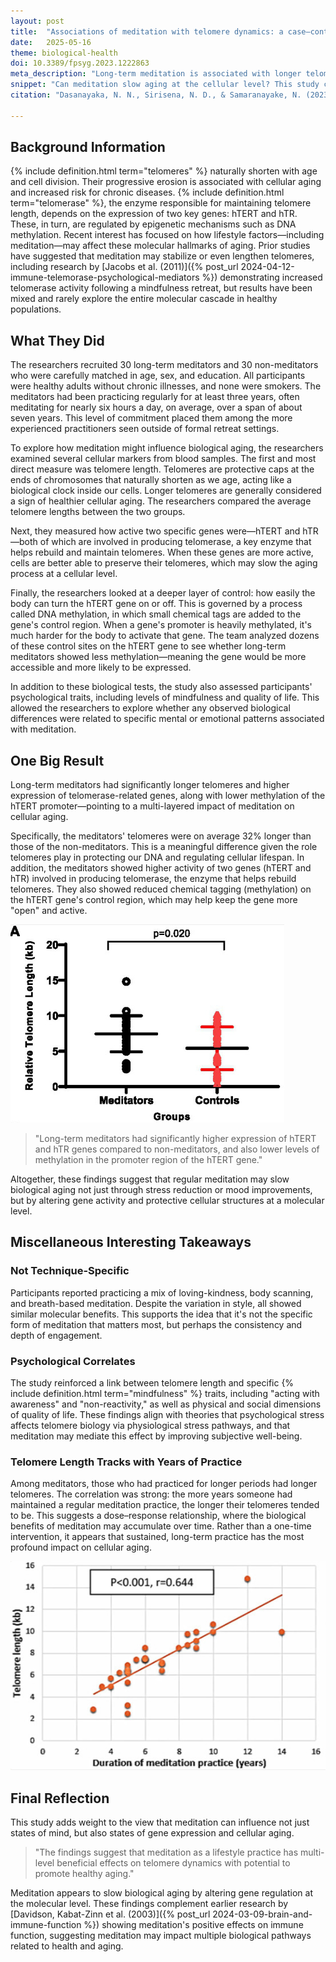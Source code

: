 ```yaml
---
layout: post
title:  "Associations of meditation with telomere dynamics: a case–control study in healthy adults"
date:   2025-05-16
theme: biological-health
doi: 10.3389/fpsyg.2023.1222863
meta_description: "Long-term meditation is associated with longer telomeres, increased telomerase gene activity, and reduced DNA methylation—highlighting its potential to slow cellular aging through deep biological pathways."
snippet: "Can meditation slow aging at the cellular level? This study compared long-term meditators with non-meditators and found that those with a regular practice had significantly longer telomeres (the protective caps on chromosomes) as well as higher activity of the genes that help maintain them. The more years of meditation, the stronger the effect. These results suggest that consistent meditation may influence how we age by reaching all the way down to our DNA."
citation: "Dasanayaka, N. N., Sirisena, N. D., & Samaranayake, N. (2023). Associations of meditation with telomere dynamics: a case–control study in healthy adults. Frontiers in Psychology, 14. [10.3389/fpsyg.2023.1222863](https://doi.org/10.3389/fpsyg.2023.1222863)"

---
```

## Background Information

{% include definition.html term="telomeres" %} naturally shorten with age and cell division. Their progressive erosion is associated with cellular aging and increased risk for chronic diseases. {% include definition.html term="telomerase" %}, the enzyme responsible for maintaining telomere length, depends on the expression of two key genes: hTERT and hTR. These, in turn, are regulated by epigenetic mechanisms such as DNA methylation. Recent interest has focused on how lifestyle factors—including meditation—may affect these molecular hallmarks of aging. Prior studies have suggested that meditation may stabilize or even lengthen telomeres, including research by [Jacobs et al. (2011)]({% post_url 2024-04-12-immune-telemorase-psychological-mediators %}) demonstrating increased telomerase activity following a mindfulness retreat, but results have been mixed and rarely explore the entire molecular cascade in healthy populations.

## What They Did

The researchers recruited 30 long-term meditators and 30 non-meditators who were carefully matched in age, sex, and education. All participants were healthy adults without chronic illnesses, and none were smokers. The meditators had been practicing regularly for at least three years, often meditating for nearly six hours a day, on average, over a span of about seven years. This level of commitment placed them among the more experienced practitioners seen outside of formal retreat settings.

To explore how meditation might influence biological aging, the researchers examined several cellular markers from blood samples. The first and most direct measure was telomere length. Telomeres are protective caps at the ends of chromosomes that naturally shorten as we age, acting like a biological clock inside our cells. Longer telomeres are generally considered a sign of healthier cellular aging. The researchers compared the average telomere lengths between the two groups.

Next, they measured how active two specific genes were—hTERT and hTR—both of which are involved in producing telomerase, a key enzyme that helps rebuild and maintain telomeres. When these genes are more active, cells are better able to preserve their telomeres, which may slow the aging process at a cellular level.

Finally, the researchers looked at a deeper layer of control: how easily the body can turn the hTERT gene on or off. This is governed by a process called DNA methylation, in which small chemical tags are added to the gene's control region. When a gene's promoter is heavily methylated, it's much harder for the body to activate that gene. The team analyzed dozens of these control sites on the hTERT gene to see whether long-term meditators showed less methylation—meaning the gene would be more accessible and more likely to be expressed.

In addition to these biological tests, the study also assessed participants' psychological traits, including levels of mindfulness and quality of life. This allowed the researchers to explore whether any observed biological differences were related to specific mental or emotional patterns associated with meditation.

## One Big Result

Long-term meditators had significantly longer telomeres and higher expression of telomerase-related genes, along with lower methylation of the hTERT promoter—pointing to a multi-layered impact of meditation on cellular aging.

Specifically, the meditators' telomeres were on average 32% longer than those of the non-meditators. This is a meaningful difference given the role telomeres play in protecting our DNA and regulating cellular lifespan. In addition, the meditators showed higher activity of two genes (hTERT and hTR) involved in producing telomerase, the enzyme that helps rebuild telomeres. They also showed reduced chemical tagging (methylation) on the hTERT gene's control region, which may help keep the gene more "open" and active.

![Long-term meditators showed significantly longer telomeres than non-meditators. Each dot represents an individual participant, with the horizontal lines indicating group averages. This difference in telomere length—approximately 32% on average—suggests a potential protective effect of sustained meditation practice on cellular aging.](/assets/article_images/telomere-dynamics/fig1.png)

> "Long-term meditators had significantly higher expression of hTERT and hTR genes compared to non-meditators, and also lower levels of methylation in the promoter region of the hTERT gene."

Altogether, these findings suggest that regular meditation may slow biological aging not just through stress reduction or mood improvements, but by altering gene activity and protective cellular structures at a molecular level.

## Miscellaneous Interesting Takeaways

### Not Technique-Specific
Participants reported practicing a mix of loving-kindness, body scanning, and breath-based meditation. Despite the variation in style, all showed similar molecular benefits. This supports the idea that it's not the specific form of meditation that matters most, but perhaps the consistency and depth of engagement.

### Psychological Correlates
The study reinforced a link between telomere length and specific {% include definition.html term="mindfulness" %} traits, including "acting with awareness" and "non-reactivity," as well as physical and social dimensions of quality of life. These findings align with theories that psychological stress affects telomere biology via physiological stress pathways, and that meditation may mediate this effect by improving subjective well-being.

### Telomere Length Tracks with Years of Practice
Among meditators, those who had practiced for longer periods had longer telomeres. The correlation was strong: the more years someone had maintained a regular meditation practice, the longer their telomeres tended to be. This suggests a dose–response relationship, where the biological benefits of meditation may accumulate over time. Rather than a one-time intervention, it appears that sustained, long-term practice has the most profound impact on cellular aging.

![Among long-term meditators, those who had practiced for more years tended to have longer telomeres. Each point represents a meditator, with the upward trend indicating a strong positive correlation between total years of meditation and telomere length—supporting the idea that the benefits of meditation may build over time.](/assets/article_images/telomere-dynamics/fig2.png)

## Final Reflection

This study adds weight to the view that meditation can influence not just states of mind, but also states of gene expression and cellular aging.

> "The findings suggest that meditation as a lifestyle practice has multi-level beneficial effects on telomere dynamics with potential to promote healthy aging."

Meditation appears to slow biological aging by altering gene regulation at the molecular level. These findings complement earlier research by [Davidson, Kabat-Zinn et al. (2003)]({% post_url 2024-03-09-brain-and-immune-function %}) showing meditation's positive effects on immune function, suggesting meditation may impact multiple biological pathways related to health and aging.